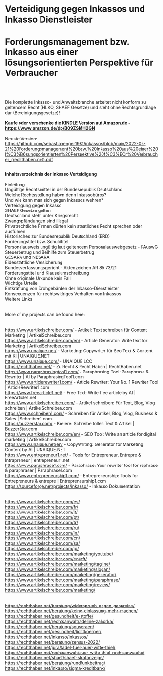 # Verteidigung gegen Inkassos und Inkasso Dienstleister
<strong><h1>Forderungsmanagement bzw. Inkasso aus einer lösungsorientierten Perspektive für Verbraucher</h1></strong><br><br>
<br>
Die komplette Inkasso- und Anwaltsbranche arbeitet nicht konform zu geltendem Recht (HLKO, SHAEF Gesetze) und steht ohne Rechtsgrundlage dar (Bereinigungsgesetze)!
<br><br>
<strong>Kaufe oder verschenke die KINDLE Version auf Amazon.de - https://www.amazon.de/dp/B09ZSMH2GN </strong>
<br><br>
Neuste Version: https://github.com/sebastianenger1981/inkassos/blob/main/2022-05-21%20Forderungsmanagement%20bzw.%20Inkasso%20aus%20einer%20l%C3%B6sungsorientierten%20Perspektive%20f%C3%BCr%20Verbraucher_(rechthaben.net).pdf
<br><br>

<b>Inhaltsverzeichnis der Inkasso Verteidigung</b><br><br>
Einleitung<br>
Ungültige Rechtsmittel in der Bundesrepublik Deutschland<br>
Welche Rechtsstellung haben denn Inkassobüros?<br>
Und wie kann man sich gegen Inkassos wehren?<br>
Verteidigung gegen Inkasso<br>
SHAEF Gesetze gelten<br>
Deutschland steht unter Kriegsrecht<br>
Zwangspfändungen sind illegal<br>
Privatrechtliche Firmen dürfen kein staatliches Recht sprechen oder ausführen<br>
Historisches zur Bundesrepublik Deutschland (BRD)<br>
Forderungstitel bzw. Schuldtitel<br>
Personalausweis ungültig laut geltendem Personalausweisgesetz - PAuswG<br>
Steuerbetrug und Beihilfe zum Steuerbetrug<br>
GESARA und NESARA<br>
Eidesstattliche Versicherung<br>
Bundesverfassungsgericht - Aktenzeichen AR 85 73/21<br>
Forderungstitel und Klauselumschreibung<br>
Ohne originale Urkunde kein Fall<br>
Wichtige Urteile<br>
Entkräftung von Drohgebärden der Inkasso-Dienstleister<br>
Konsequenzen für rechtswidriges Verhalten von Inkassos<br>
Weitere Links<br>
<br><br>
More of my projects can be found here:<br>
<br><br>
https://www.artikelschreiber.com/ - Artikel: Text schreiben für Content Marketing | ArtikelSchreiber.com<br>
https://www.artikelschreiber.com/en/ - Article Generator: Write text for Marketing | ArtikelSchreiber.com<br>
https://www.unaique.net/ - Marketing: Copywriter für Seo Text & Content mit KI | UNAIQUE.NET <br>
https://www.unaique.com/ - UNAIQUE LCC<br>
https://rechthaben.net/ - Zu Recht & Recht Haben | RechtHaben.net<br>
https://www.paraphrasingtool1.com/ - Paraphrasing Tool: Paraphrase & Rewriter | AI by ParaphrasingTool1.com<br>
https://www.articlerewriter1.com/ - Article Rewriter: Your No. 1 Rewriter Tool | ArticleRewriter1.com<br>
https://www.freearticle1.net/ - Free Text: Write free article by AI | FreeArticle1.net<br>
https://www.artikelschreiben.com/ - Artikel schreiben: Für Text, Blog, Vlog schreiben | ArtikelSchreiben.com<br>
https://www.schreiben1.com/ - Schreiben für Artikel, Blog, Vlog, Business & Sales | Schreiben1.com<br>
https://buzzerstar.com/ - Kreiere: Schreibe tollen Text & Artikel | BuzzerStar.com<br>
https://www.artikelschreiber.com/en/ - SEO Tool: Write an article for digital marketing | ArtikelSchreiber.com<br>
https://www.unaique.net/en/ - CopyWriting: Generator for Marketing Content by AI | UNAIQUE.NET<br>
https://www.entrepreneur1.net/ - Tools for Entrepreneur, Entrepre & Intrapreneur | entrepreneur1.net<br>
https://www.paraphrase1.com/ - Paraphrase: Your rewriter tool for rephrase & paraphraser | Paraphrase1.com<br>
https://www.entrepreneurship1.com/ - Entrepreneurship: Tools for Entrepreneurs & entrepre | Entrepreneurship1.com<br>
https://sourceforge.net/projects/inkasso/ - Inkasso Dokumentation<br>
<br><br>
https://www.artikelschreiber.com/es/<br />
https://www.artikelschreiber.com/fr/<br />
https://www.artikelschreiber.com/it/<br />
https://www.artikelschreiber.com/pt/<br />
https://www.artikelschreiber.com/tr/<br />
https://www.artikelschreiber.com/ru/<br />
https://www.artikelschreiber.com/in/<br />
https://www.artikelschreiber.com/cn/<br />
https://www.artikelschreiber.com/sa/<br />
https://www.artikelschreiber.com/jp/<br />
https://www.artikelschreiber.com/marketing/youtube/<br />
https://www.artikelschreiber.com/en/nft/<br />
https://www.artikelschreiber.com/marketing/tagline/<br />
https://www.artikelschreiber.com/marketing/slogan/<br />
https://www.artikelschreiber.com/marketing/generator/<br />
https://www.artikelschreiber.com/marketing/paraphrase/<br />
https://www.artikelschreiber.com/marketing/review/<br />
https://www.artikelschreiber.com/marketing/<br />
<br><br>
https://rechthaben.net/beratung/widerspruch-gegen-gaspreise/<br>
https://rechthaben.net/beratung/keine-einlassung-mehr-machen/<br>
https://rechthaben.net/gesundheit/e-stoffe/<br>
https://rechthaben.net/rechtsanwalt/adeline-zahorka/<br>
https://rechthaben.net/beratung/souveraen/<br>
https://rechthaben.net/gesundheit/lichtkoerper/<br>
https://rechthaben.net/inkasso/inkassos/<br>
https://rechthaben.net/beratung/zensus-2022/<br>
https://rechthaben.net/jura/tadel-fuer-auer-witte-thiel/<br>
https://rechthaben.net/rechtsanwalt/auer-witte-thiel-rechtsanwaelte/<br>
https://rechthaben.net/shaef/shaef-strafanzeige/<br>
https://rechthaben.net/beratung/rundfunkbeitrag/<br>
https://rechthaben.net/inkasso/sigma-kreditbank/<br>

